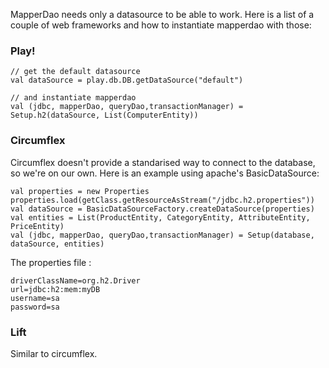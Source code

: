 MapperDao needs only a datasource to be able to work. Here is a list of a couple of web frameworks and how to instantiate mapperdao with those:


### Play! ###

```
// get the default datasource
val dataSource = play.db.DB.getDataSource("default")

// and instantiate mapperdao
val (jdbc, mapperDao, queryDao,transactionManager) = Setup.h2(dataSource, List(ComputerEntity))
```

### Circumflex ###

Circumflex doesn't provide a standarised way to connect to the database, so we're on our own. Here is an example using apache's BasicDataSource:

```
val properties = new Properties
properties.load(getClass.getResourceAsStream("/jdbc.h2.properties"))
val dataSource = BasicDataSourceFactory.createDataSource(properties)
val entities = List(ProductEntity, CategoryEntity, AttributeEntity, PriceEntity)
val (jdbc, mapperDao, queryDao,transactionManager) = Setup(database, dataSource, entities)

```

The properties file :

```
driverClassName=org.h2.Driver
url=jdbc:h2:mem:myDB
username=sa
password=sa
```

### Lift ###

Similar to circumflex.
